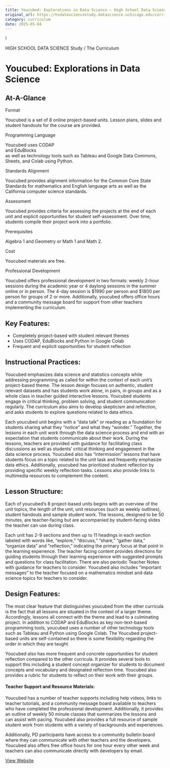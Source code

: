 ```yaml
---
title: Youcubed: Explorations in Data Science – High School Data Science Study
original_url: https://hsdatasciencestudy.datascience.uchicago.edu/curriculum/youcubed-explorations-in-data-science
category: curriculum
date: 2025-05-04
---
```


!

HIGH SCHOOL DATA SCIENCE Study / The Curriculum

# Youcubed: Explorations in Data Science

## At-A-Glance

Format

Youcubed is a set of 8 online project-based units. Lesson plans, slides and student handouts for the course are provided.

Programming Language

Youcubed uses  CODAP   
 and  EduBlocks   
 as well as technology tools such as Tableau and Google Data Commons, Sheets, and Colab using Python.

Standards Alignment

Youcubed provides alignment information for the Common Core State Standards for mathematics and English language arts as well as the California computer science standards.

Assessment

Youcubed provides criteria for assessing the projects at the end of each unit and explicit opportunities for student self-assessment. Over time, students compile their project work into a portfolio.

Prerequisites

Algebra 1 and Geometry or Math 1 and Math 2.

Cost

Youcubed materials are free.

Professional Development

Youcubed offers professional development in two formats: weekly 2-hour sessions during the academic year or 4 daylong sessions in the summer online or in person. The 4-day session is $1990 per person and $1800 per person for groups of 2 or more. Additionally, youcubed offers office hours and a community message board for support from other teachers implementing the curriculum.

## Key Features:

* Completely project-based with student relevant themes
* Uses CODAP, EduBlocks and Python in Google Colab
* Frequent and explicit opportunities for student reflection

## Instructional Practices:

Youcubed emphasizes data science and statistics concepts while addressing programming as called for within the context of each unit’s project-based theme. The lesson design focuses on authentic, student relevant datasets and has students work alone, in pairs, in groups and as a whole class in teacher guided interactive lessons. Youcubed students engage in  critical thinking, problem solving, and student communication regularly. The curriculum also aims to develop skepticism and reflection, and asks students to explore questions related to data ethics.

Each youcubed unit begins with a “data talk” or reading as a foundation for students sharing what they “notice” and what they “wonder.” Together, the lessons in each unit work through the data science process and end with an expectation that students communicate about their work. During the lessons, teachers are provided with guidance for facilitating class discussions as well as students’ critical thinking and engagement in the data science process. Youcubed also has “intermission” lessons that have students focus on a topic related to the unit task and frequently emphasize data ethics. Additionally, youcubed has prioritized student reflection by providing specific weekly reflection tasks. Lessons also provide links to multimedia resources to complement the content.

## Lesson Structure:

Each of youcubed’s 8 project-based units begins with an overview of the unit topics, the length of the unit, unit resources (such as weekly outlines), student handouts and sample student work. The lessons, designed to be 50 minutes, are teacher-facing but are accompanied by student-facing slides the teacher can use during class.

Each unit has 2-9 sections and then up to 11 headings in each section labeled with words like, “explore,” “discuss,” “share,” “gather data,” “organize data” and “reflection,” indicating the primary focus at that point in the learning experience. The teacher facing content provides directions for guiding students through their learning experience with suggested prompts and questions for class facilitation. There are also periodic Teacher Notes with guidance for teachers to consider. Youcubed also includes “important messages” to the teacher focused on a mathematics mindset and data science topics for teachers to consider.

## Design Features:

The most clear feature that distinguishes youcubed from the other curricula is the fact that all lessons are situated in the context of a larger theme. Accordingly, lessons all connect with the theme and lead to a culminating project. In addition to CODAP and EduBlocks as key non-text-based programming tools, youcubed uses a number of other technology tools such as Tableau and Python using Google Colab. The Youcubed project-based units are self-contained so there is some flexibility regarding the order in which they are taught.

Youcubed also has more frequent and concrete opportunities for student reflection compared to the other curricula. It provides several tools to support this including a student concept organizer for students to document concepts and vocabulary and designated reflection time. Youcubed also provides a rubric for students to reflect on their work with their groups.

#### Teacher Support and Resource Materials:

Youcubed has a number of teacher supports including help videos, links to teacher tutorials, and a community message board available to teachers who have completed the professional development. Additionally, it provides an outline of weekly 50 minute classes that summarizes the lessons and can assist with pacing. Youcubed also provides a full resource of sample student work from students with a variety of backgrounds and experiences.

Additionally, PD participants have access to a community bulletin board where they can communicate with other teachers and the developers. Youcubed also offers free office hours for one hour every other week and teachers can also communicate directly with developers by email.

[View Website](https://hsdatascience.youcubed.org)